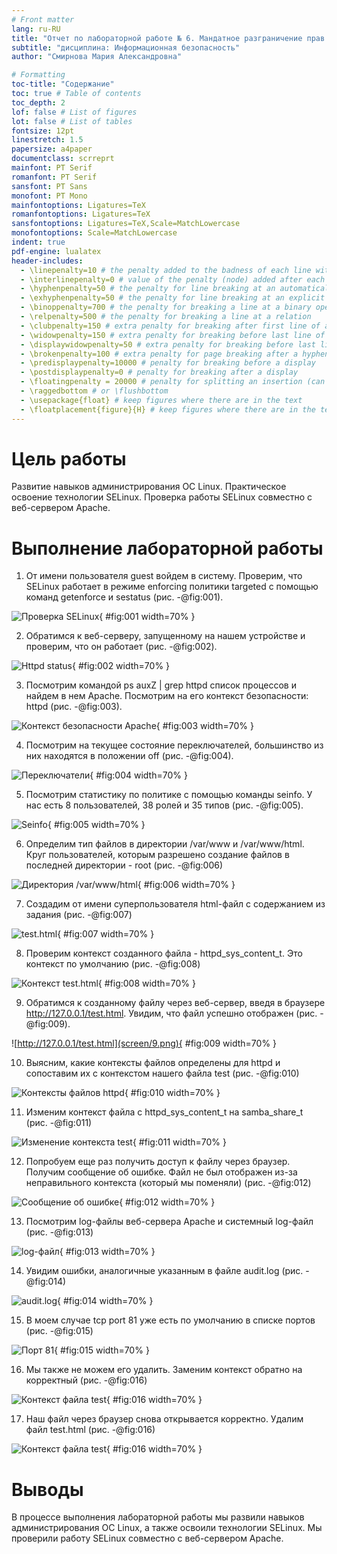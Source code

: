```yaml
---
# Front matter
lang: ru-RU
title: "Отчет по лабораторной работе № 6. Мандатное разграничение прав в Linux"
subtitle: "дисциплина: Информационная безопасность"
author: "Смирнова Мария Александровна"

# Formatting
toc-title: "Содержание"
toc: true # Table of contents
toc_depth: 2
lof: false # List of figures
lot: false # List of tables
fontsize: 12pt
linestretch: 1.5
papersize: a4paper
documentclass: scrreprt
mainfont: PT Serif
romanfont: PT Serif
sansfont: PT Sans
monofont: PT Mono
mainfontoptions: Ligatures=TeX
romanfontoptions: Ligatures=TeX
sansfontoptions: Ligatures=TeX,Scale=MatchLowercase
monofontoptions: Scale=MatchLowercase
indent: true
pdf-engine: lualatex
header-includes:
  - \linepenalty=10 # the penalty added to the badness of each line within a paragraph (no associated penalty node) Increasing the value makes tex try to have fewer lines in the paragraph.
  - \interlinepenalty=0 # value of the penalty (node) added after each line of a paragraph.
  - \hyphenpenalty=50 # the penalty for line breaking at an automatically inserted hyphen
  - \exhyphenpenalty=50 # the penalty for line breaking at an explicit hyphen
  - \binoppenalty=700 # the penalty for breaking a line at a binary operator
  - \relpenalty=500 # the penalty for breaking a line at a relation
  - \clubpenalty=150 # extra penalty for breaking after first line of a paragraph
  - \widowpenalty=150 # extra penalty for breaking before last line of a paragraph
  - \displaywidowpenalty=50 # extra penalty for breaking before last line before a display math
  - \brokenpenalty=100 # extra penalty for page breaking after a hyphenated line
  - \predisplaypenalty=10000 # penalty for breaking before a display
  - \postdisplaypenalty=0 # penalty for breaking after a display
  - \floatingpenalty = 20000 # penalty for splitting an insertion (can only be split footnote in standard LaTeX)
  - \raggedbottom # or \flushbottom
  - \usepackage{float} # keep figures where there are in the text
  - \floatplacement{figure}{H} # keep figures where there are in the text
---
```


# Цель работы

Развитие навыков администрирования ОС Linux. Практическое освоение технологии SELinux. Проверка работы SELinux совместно с веб-сервером Apache.

# Выполнение лабораторной работы

1. От имени пользователя guest войдем в систему. Проверим, что SELinux работает в режиме enforcing политики targeted с помощью команд getenforce и sestatus (рис. -@fig:001).

![Проверка SELinux](screen/1.png){ #fig:001 width=70% }

2. Обратимся к веб-серверу, запущенному на нашем устройстве и проверим, что он работает (рис. -@fig:002).

![Httpd status](screen/2.png){ #fig:002 width=70% }

3. Посмотрим командой ps auxZ | grep httpd список процессов и найдем в нем Apache. Посмотрим на его контекст безопасности: httpd (рис. -@fig:003).

![Контекст безопасности Apache](screen/3.png){ #fig:003 width=70% }

4. Посмотрим на текущее состояние переключателей, большинство из них находятся в положении off (рис. -@fig:004).

![Переключатели](screen/4.png){ #fig:004 width=70% }

5. Посмотрим статистику по политике с помощью команды seinfo. У нас есть 8 пользователей, 38 ролей и 35 типов (рис. -@fig:005).

![Seinfo](screen/5.png){ #fig:005 width=70% }

6. Определим тип файлов в директории /var/www и /var/www/html. Круг пользователей, которым разрешено создание файлов в последней директории - root  (рис. -@fig:006)

![Директория /var/www/html](screen/6.png){ #fig:006 width=70% }

7. Создадим от имени суперпользователя html-файл с содержанием из задания (рис. -@fig:007)

![test.html](screen/7.png){ #fig:007 width=70% }

8. Проверим контекст созданного файла - httpd_sys_content_t. Это контекст по умолчанию (рис. -@fig:008)

![Контекст test.html](screen/8.png){ #fig:008 width=70% }

9. Обратимся к созданному файлу через веб-сервер, введя в браузере http://127.0.0.1/test.html. Увидим, что файл успешно отображен (рис. -@fig:009).

![http://127.0.0.1/test.html](screen/9.png){ #fig:009 width=70% }

10. Выясним, какие контексты файлов определены для httpd и сопоставим их с контекстом нашего файла test (рис. -@fig:010)

![Контексты файлов httpd](screen/10.png){ #fig:010 width=70% }

11. Изменим контекст файла с httpd_sys_content_t на samba_share_t (рис. -@fig:011)

![Изменение контекста test](screen/11.png){ #fig:011 width=70% }

12. Попробуем еще раз получить доступ к файлу через браузер. Получим сообщение об ошибке. Файл не был отображен из-за неправильного контекста (который мы поменяли) (рис. -@fig:012)

![Сообщение об ошибке](screen/12.png){ #fig:012 width=70% }

13. Посмотрим log-файлы веб-сервера Apache и системный log-файл (рис. -@fig:013)

![log-файл](screen/13.png){ #fig:013 width=70% }

14. Увидим ошибки, аналогичные указанным в файле audit.log (рис. -@fig:014)

![audit.log](screen/14.png){ #fig:014 width=70% }

15. В моем случае tcp port 81 уже есть по умолчанию в списке портов (рис. -@fig:015)

![Порт 81](screen/15.png){ #fig:015 width=70% }

16. Мы также не можем его удалить. Заменим контекст обратно на корректный (рис. -@fig:016)

![Контекст файла test](screen/16.png){ #fig:016 width=70% }

17. Наш файл через браузер снова открывается корректно. Удалим файл test.html (рис. -@fig:016)

![Контекст файла test](screen/9.png){ #fig:016 width=70% }

# Выводы

В процессе выполнения лабораторной работы мы развили навыков администрирования ОС Linux, а также освоили технологии SELinux. Мы проверили работу SELinux совместно с веб-сервером Apache.